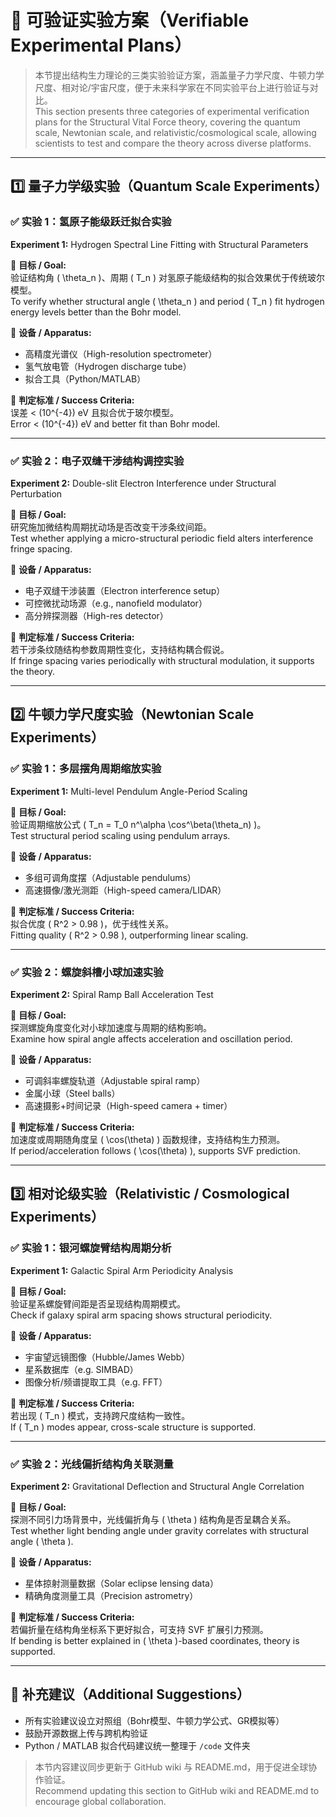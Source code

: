 
# 🧪 可验证实验方案（Verifiable Experimental Plans）

> 本节提出结构生力理论的三类实验验证方案，涵盖量子力学尺度、牛顿力学尺度、相对论/宇宙尺度，便于未来科学家在不同实验平台上进行验证与对比。  
> This section presents three categories of experimental verification plans for the Structural Vital Force theory, covering the quantum scale, Newtonian scale, and relativistic/cosmological scale, allowing scientists to test and compare the theory across diverse platforms.

---

## 1️⃣ 量子力学级实验（Quantum Scale Experiments）

### ✅ 实验 1：氢原子能级跃迁拟合实验  
**Experiment 1:** Hydrogen Spectral Line Fitting with Structural Parameters

📌 **目标 / Goal:**  
验证结构角 \( \theta_n \)、周期 \( T_n \) 对氢原子能级结构的拟合效果优于传统玻尔模型。  
To verify whether structural angle \( \theta_n \) and period \( T_n \) fit hydrogen energy levels better than the Bohr model.

🔧 **设备 / Apparatus:**  
- 高精度光谱仪（High-resolution spectrometer）  
- 氢气放电管（Hydrogen discharge tube）  
- 拟合工具（Python/MATLAB）

🎯 **判定标准 / Success Criteria:**  
误差 < \(10^{-4}\) eV 且拟合优于玻尔模型。  
Error < \(10^{-4}\) eV and better fit than Bohr model.

---

### ✅ 实验 2：电子双缝干涉结构调控实验  
**Experiment 2:** Double-slit Electron Interference under Structural Perturbation

📌 **目标 / Goal:**  
研究施加微结构周期扰动场是否改变干涉条纹间距。  
Test whether applying a micro-structural periodic field alters interference fringe spacing.

🔧 **设备 / Apparatus:**  
- 电子双缝干涉装置（Electron interference setup）  
- 可控微扰动场源（e.g., nanofield modulator）  
- 高分辨探测器（High-res detector）

🎯 **判定标准 / Success Criteria:**  
若干涉条纹随结构参数周期性变化，支持结构耦合假说。  
If fringe spacing varies periodically with structural modulation, it supports the theory.

---

## 2️⃣ 牛顿力学尺度实验（Newtonian Scale Experiments）

### ✅ 实验 1：多层摆角周期缩放实验  
**Experiment 1:** Multi-level Pendulum Angle-Period Scaling

📌 **目标 / Goal:**  
验证周期缩放公式 \( T_n = T_0 n^\alpha \cos^\beta(\theta_n) \)。  
Test structural period scaling using pendulum arrays.

🔧 **设备 / Apparatus:**  
- 多组可调角度摆（Adjustable pendulums）  
- 高速摄像/激光测距（High-speed camera/LIDAR）

🎯 **判定标准 / Success Criteria:**  
拟合优度 \( R^2 > 0.98 \)，优于线性关系。  
Fitting quality \( R^2 > 0.98 \), outperforming linear scaling.

---

### ✅ 实验 2：螺旋斜槽小球加速实验  
**Experiment 2:** Spiral Ramp Ball Acceleration Test

📌 **目标 / Goal:**  
探测螺旋角度变化对小球加速度与周期的结构影响。  
Examine how spiral angle affects acceleration and oscillation period.

🔧 **设备 / Apparatus:**  
- 可调斜率螺旋轨道（Adjustable spiral ramp）  
- 金属小球（Steel balls）  
- 高速摄影+时间记录（High-speed camera + timer）

🎯 **判定标准 / Success Criteria:**  
加速度或周期随角度呈 \( \cos(\theta) \) 函数规律，支持结构生力预测。  
If period/acceleration follows \( \cos(\theta) \), supports SVF prediction.

---

## 3️⃣ 相对论级实验（Relativistic / Cosmological Experiments）

### ✅ 实验 1：银河螺旋臂结构周期分析  
**Experiment 1:** Galactic Spiral Arm Periodicity Analysis

📌 **目标 / Goal:**  
验证星系螺旋臂间距是否呈现结构周期模式。  
Check if galaxy spiral arm spacing shows structural periodicity.

🔧 **设备 / Apparatus:**  
- 宇宙望远镜图像（Hubble/James Webb）  
- 星系数据库（e.g. SIMBAD）  
- 图像分析/频谱提取工具（e.g. FFT）

🎯 **判定标准 / Success Criteria:**  
若出现 \( T_n \) 模式，支持跨尺度结构一致性。  
If \( T_n \) modes appear, cross-scale structure is supported.

---

### ✅ 实验 2：光线偏折结构角关联测量  
**Experiment 2:** Gravitational Deflection and Structural Angle Correlation

📌 **目标 / Goal:**  
探测不同引力场背景中，光线偏折角与 \( \theta \) 结构角是否呈耦合关系。  
Test whether light bending angle under gravity correlates with structural angle \( \theta \).

🔧 **设备 / Apparatus:**  
- 星体掠射测量数据（Solar eclipse lensing data）  
- 精确角度测量工具（Precision astrometry）

🎯 **判定标准 / Success Criteria:**  
若偏折量在结构角坐标系下更好拟合，可支持 SVF 扩展引力预测。  
If bending is better explained in \( \theta \)-based coordinates, theory is supported.

---

## 🧭 补充建议（Additional Suggestions）

- 所有实验建议设立对照组（Bohr模型、牛顿力学公式、GR模拟等）  
- 鼓励开源数据上传与跨机构验证  
- Python / MATLAB 拟合代码建议统一整理于 `/code` 文件夹  

> 本节内容建议同步更新于 GitHub wiki 与 README.md，用于促进全球协作验证。  
> Recommend updating this section to GitHub wiki and README.md to encourage global collaboration.
